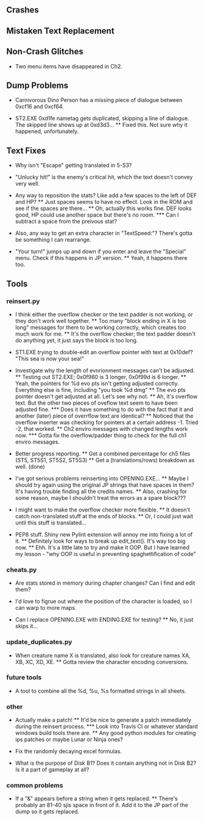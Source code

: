 ## Crashes

## Mistaken Text Replacement

## Non-Crash Glitches
* Two menu items have disappeared in Ch2.

## Dump Problems
* Carnivorous Dino Person has a missing piece of dialogue between 0xcf16 and 0xcf64.

* ST2.EXE 0xd1fe nametag gets duplicated, skipping a line of dialogue. The skipped line shows up at 0xd3d3...
** Fixed this. Not sure why it happened, unfortunately.

## Text Fixes
* Why isn't "Escape" getting translated in 5-S3?

* "Unlucky hit!" is the enemy's critical hit, which the text doesn't convey very well.

* Any way to reposition the stats? Like add a few spaces to the left of DEF and HP?
** Just spaces seems to have no effect. Look in the ROM and see if the spaces are there...
** Oh, actually this works fine. DEF looks good, HP could use another space but there's no room.
*** Can I subtract a space from the preivous stat?

* Also, any way to get an extra character in "TextSpeed:"? There's gotta be something I can rearrange.

* "Your turn!" jumps up and down if you enter and leave the "Special" menu. Check if this happens in JP version.
** Yeah, it happens there too.

## Tools

### reinsert.py
* I think either the overflow checker or the text padder is not working, or they don't work well together.
** Too many "block ending in X is too long" messages for them to be working correctly, which creates too much work for me.
** It's the overflow checker; the text padder doesn't do anything yet, it just says the block is too long.

* ST1.EXE trying to double-edit an overflow pointer with text at 0x10def? "This sea is now your sea!"

* Investigate why the length of evnrionment messages can't be adjusted.
** Testing out ST2.EXE; 0x0f980 is 3 longer, 0x0f99d is 6 longer.
** Yeah, the pointers for %d evo pts isn't getting adjusted correctly. Everything else is fine, including "you took %d dmg"
** The evo pts pointer doesn't get adjusted at all. Let's see why not.
** Ah, it's overflow text. But the other two pieces of oveflow text seem to have been adjusted fine.
*** Does it have something to do with the fact that it and another (later) piece of overrflow text are identical?
** Noticed that the overflow inserter was checking for pointers at a certain address -1. Tried -2, that worked.
** Ch2 enviro messages with changed lengths work now.
*** Gotta fix the overflow/padder thing to check for the full ch1 enviro messages.

* Better progress reporting.
** Get a combined percentage for ch5 files (ST5, ST5S1, ST5S2, ST5S3)
** Get a (translations/rows) breakdown as well. (done)

* I've got serious problems reinserting into OPENING.EXE...
** Maybe I should try again using the original JP strings that have spaces in them? It's having trouble finding all the credits names.
** Also, crashing for some reason, maybe I shouldn't treat the errors as a spare block???

* I might want to make the overflow checker more flexible.
** It doesn't catch non-translated stuff at the ends of blocks.
** Or, I could just wait until this stuff is translated...

* PEP8 stuff. Shiny new Pylint extension will annoy me into fixing a lot of it.
** Definitely look for ways to break up edit_text(). It's way too big now.
** Ehh. It's a little late to try and make it OOP. But I have learned my lesson - "why OOP is useful in preventing spaghettification of code"

### cheats.py
* Are stats stored in memory during chapter changes? Can I find and edit them?

* I'd love to figrue out where the position of the character is loaded, so I can warp to more maps.

* Can I replace OPENING.EXE with ENDING.EXE for testing?
** No, it just skips it...

### update_duplicates.py
* When creature name X is translated, also look for creature names XA, XB, XC, XD, XE.
** Gotta review the character encoding conversions.

### future tools
* A tool to combine all the %d, %u, %s formatted strings in all sheets.

### other
* Actually make a patch!
** It'd be nice to generate a patch immediately during the reinsert process.
*** Look into Travis CI or whatever standard windows build tools there are.
** Any good python modules for creating ips patches or maybe Lunar or Ninja ones?

* Fix the randomly decaying excel formulas.
* What is the purpose of Disk B1? Does it contain anything not in Disk B2? Is it a part of gameplay at all?

### common problems
* If a "&" appears before a string when it gets replaced:
** There's probably an 81-40 sjis space in front of it. Add it to the JP part of the dump so it gets replaced.